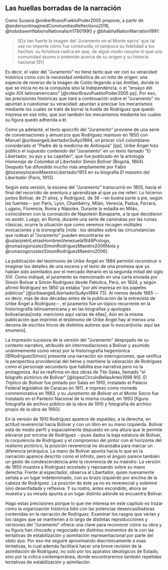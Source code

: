 ## Las huellas borradas de la narración

Como Susana @rotkerBravoPuebloPoder2005 propone, a partir de @andersonImaginedCommunitiesReflections2016, @hobsbawmNationsNationalism17801990 y @bhabhaNationNarration1991:

>[E]s tan fuerte la imagen del 'Juramento en el Monte sacro' que tal vez no importe cómo fue construida, ni tampoco su fidelidad a los hechos: su fortaleza radica en que, de algún modo resume lo que una comunidad asume o pretende acerca de su origen y su historia nacional [91]

Es decir, el valor del "Juramento" no tiene tanto que ver con su veracidad histórica como con la necesidad simbólica de un mito de origen: una especie de reverso de la imagen de Colón llegando a las Antillas, donde lo que se inicia no es la conquista sino la Independencia, o el "ensayo del siglo XIX latinoamericano" [@rotkerBravoPuebloPoder2005 pp]. Por eso, las precisiones históricas que haré a continuación sobre el "Juramento" no apuntan a cuestionar su veracidad: apuntan a precisar los mecanismos mediante los cuales se trató de borrar la huella de Rodríguez que quedó impresa en ese mito, que son también los mecanismos mediante los cuales su figura quedó adherida a él.

Como ya adelanté, el texto apócrifo del "Juramento" proviene de una serie de conversaciones y almuerzos que Rodríguez mantuvo en 1850 con Manuel @uribeangelLibertadorSuAyo1884, un prócer civil colombiano considerado el "Padre de la medicina de Antioquia" [pp]. Uribe Ángel hizo público el supuesto contenido del "Juramento" en un texto llamado "El Libertador, su ayo y su capellán", que fue publicado en  la antología *Homenaje de Colombia al Libertador Simón Bolívar* (Bogotá, 1884). Después fue difundido mucho más ampliamente por Fabio @lozanoylozanoMaestroLibertador1913 en su biografía *El maestro del Libertador* (París, 1913). 

Según esta versión, la escena del "Juramento" transcurrió en 1805, hacia el final del recorrido de aventura y aprendizaje al que ya me referí. Lo hicieron juntos Bolívar, de 21 años, y Rodríguez, de 36 --en buena parte a pie, según las fuentes--  por París, Lyon, Chambérry, Milán, Venecia, Padua, Ferrara, Lugano, Florencia, Roma y Nápoles. Durante la estadía en Milán, coinicidieron con la coronación de Napoleón Bonaparte, a la que decidieron no asistir. Luego, en Roma, durante una serie de caminatas por las ruinas clásicas, ocurre la situación que como veremos recogen múltiples evocaciones y la iconografía [nota : los detalles sobre las circunstancias que rodean al "Juramento" pueden encontrarse en @uslarpietriLetrasHombresVenezuela1948Prologo, @rumazogonzalezSimonRodriguezMaestro2006Nota y @rumazogonzalezSimonRodriguezMaestro2006]. 

La publicación del testimonio de Uribe Ángel en 1884 permitió reconstruir o imaginar los detalles de una escena y el texto de una promesa que ya habían sido asimilados por el mercado literario en la segunda mitad del siglo XIX. Como indiqué, el juramento es mencionado en una carta enviada por Simón Bolívar a Simón Rodríguez desde Pativilca, Perú, en 1824, y según afirmó Rodríguez  en 1850 ya estaba "por ahí impresa en los papeles públicos" [@uribeangelLibertadorSuAyo1884 73]. Al menos desde 1865 --es decir, más de dos décadas antes de la publicación de la entrevista de Uribe Ángel a Rodríguez--, el juramento fue un tópico recurrente en la historiografía latinoamericana y en las biografías y apologías bolivarianas[nota: menciono aquí varias de ellas]. Aún en la misma publicación que imprimió el testimonio de Uribe Ángel hay al menos una decena de escritos líricos de distintos autores que lo evocan[nota: aquí las enumero]. 

La impresión sucesiva de la versión del "Juramento" despojado de su contexto narrativo, atribuido sin intermediaciones a Bolívar y asumido unánimemente como veraz por la historiografía hegemónica [@RodriguezSimon] presenta una narración sin interrupciones, que verifica la perspectiva providencial del héroe y mantiene la valoración de Rodríguez como el personaje secundario que habilita esa narrativa pero no la protagoniza. Así se reafirma en dos obras de Tito Salas, llamado "el biógrafo pictórico de Bolívar" [@lopezCirculoBellasArtes1998 90]. El *Tríptico de Bolívar*  fue pintado por Salas en 1910, instalado el Palacio Federal legislativo de Caracas en 1911, e impreso como moneda conmemorativa en 1983. y su *Juramento de Bolívar en el Monte Sacro* fue instalado en el Panteón Nacional de la misma ciudad, en 1950 [figura: fotografía de archivo público de la obra de 1910 y fotografía de archivo propio de la obra de 1950]. 

En la versión de 1910  Rodríguez aparece de espaldas, a la derecha, en actitud reverencial hacia Bolívar y con un libro en su mano izquierda. Bolívar está de medio perfil  y espacialmente dispuesto en una altura que le permite elevarse por encima de Rodríguez  --pues dados la baja estatura de Bolívar, la corpulencia de Rodríguez y el compromiso del pintor con el horizonte del realismo pictórico, la posición reverencial no alcanzaba para marcar un diferencia jerárquica. La mano de Bolívar apunta  hacia lo que en la narración aparece descrito como el infinito, pero el ángulo parece también un gesto de condescendencia ante la reverencia de su maestro. La versión de 1950 muestra a Rodríguez acostado y reposando sobre su mano derecha. Frente al espectador, observa al Libertador, quien nuevamente señala a un lugar indeterminado, con su brazo izquierdo por encima de la cabeza de Rodríguez. La posición de éste ya no es reverencial y solemne sino desenfadada y reflexiva. Y su rostro, antes escondido, ahora se muestra y su mirada apunta a un lugar distinto adonde se encuentra Bolívar.

Hago estas precisiones porque lo que me interesa en este capítulo es trazar cómo la organización histórica lidió con las potencias desencasilladoras contenidas en la narración de Rodríguez. Examinar los rasgos que varían y los rasgos que se mantienen a lo largo de distintas reproducciones y versiones del "Juramento" ofrece una clave para reconocer cómo su obra y su figura han chocado y negociado en distintos momentos de la  con las tentativas de estabilización y asimilación representacional por parte del *statu quo*. Por eso me seguiré aproximando diacrónicamente a esas tentativas, lo cual además facilitará hacer una breve revisión de la asimiliación de Rodríguez, no solo por los aparatos ideológicos de Estado, sino por la crítica contemporánea, donde encontraremos también repetidas tentativas de estabilización y asimilación. 